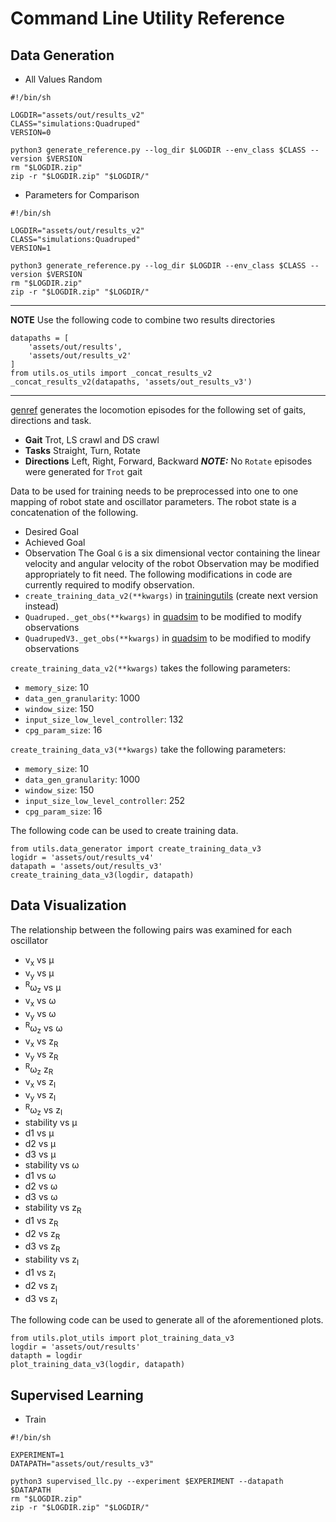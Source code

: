 # Command Line Utility Reference

## Data Generation

- All Values Random
```
#!/bin/sh

LOGDIR="assets/out/results_v2"
CLASS="simulations:Quadruped"
VERSION=0

python3 generate_reference.py --log_dir $LOGDIR --env_class $CLASS --version $VERSION
rm "$LOGDIR.zip"
zip -r "$LOGDIR.zip" "$LOGDIR/"
```
- Parameters for Comparison
```
#!/bin/sh

LOGDIR="assets/out/results_v2"
CLASS="simulations:Quadruped"
VERSION=1

python3 generate_reference.py --log_dir $LOGDIR --env_class $CLASS --version $VERSION
rm "$LOGDIR.zip"
zip -r "$LOGDIR.zip" "$LOGDIR/"
```

---
**NOTE**
Use the following code to combine two results directories
```
datapaths = [
	'assets/out/results',
	'assets/out/results_v2'
]
from utils.os_utils import _concat_results_v2
_concat_results_v2(datapaths, 'assets/out_results_v3')
```
---

[genref](generate_reference.py) generates the locomotion episodes for the following set of gaits, directions and task.
- **Gait** Trot, LS crawl and DS crawl
- **Tasks** Straight, Turn, Rotate
- **Directions** Left, Right, Forward, Backward
**_NOTE:_**  No `Rotate` episodes were generated for `Trot` gait

Data to be used for training needs to be preprocessed into one to one mapping of robot state and oscillator parameters.
The robot state is a concatenation of the following.
- Desired Goal
- Achieved Goal
- Observation
The Goal `G` is a six dimensional vector containing the linear velocity and angular velocity of the robot
Observation may be modified appropriately to fit need. 
The following modifications in code are currently required to modify observation.
- `create_training_data_v2(**kwargs)` in [trainingutils](utils/data_generator.py) (create next version instead)
- `Quadruped._get_obs(**kwargs)` in [quadsim](simulations/quadruped.py) to be modified to modify observations
- `QuadrupedV3._get_obs(**kwargs)` in [quadsim](simulations/quadruped_v3.py) to be modified to modify observations

`create_training_data_v2(**kwargs)` takes the following parameters:
- `memory_size`: 10 
- `data_gen_granularity`: 1000
- `window_size`: 150
- `input_size_low_level_controller`: 132
- `cpg_param_size`: 16

`create_training_data_v3(**kwargs)` take the following parameters:
- `memory_size`: 10
- `data_gen_granularity`: 1000
- `window_size`: 150
- `input_size_low_level_controller`: 252
- `cpg_param_size`: 16

The following code can be used to create training data.
```
from utils.data_generator import create_training_data_v3
logidr = 'assets/out/results_v4'
datapath = 'assets/out/results_v3'
create_training_data_v3(logdir, datapath)
```

## Data Visualization
The relationship between the following pairs was examined for each oscillator
- v<sub>x</sub> vs &mu;
- v<sub>y</sub> vs &mu;
- <sup>R</sup>&omega;<sub>z</sub> vs &mu;
- v<sub>x</sub> vs &omega;
- v<sub>y</sub> vs &omega;
- <sup>R</sup>&omega;<sub>z</sub> vs &omega;
- v<sub>x</sub> vs z<sub>R</sub>
- v<sub>y</sub> vs z<sub>R</sub>
- <sup>R</sup>&omega;<sub>z</sub> z<sub>R</sub>
- v<sub>x</sub> vs z<sub>I</sub>
- v<sub>y</sub> vs z<sub>I</sub>
- <sup>R</sup>&omega;<sub>z</sub> vs z<sub>I</sub>
- stability vs &mu;
- d1 vs &mu;
- d2 vs &mu;
- d3 vs &mu;
- stability vs &omega;
- d1 vs &omega;
- d2 vs &omega;
- d3 vs &omega;
- stability vs z<sub>R</sub>
- d1 vs z<sub>R</sub>
- d2 vs z<sub>R</sub>
- d3 vs z<sub>R</sub>
- stability vs z<sub>I</sub>
- d1 vs z<sub>I</sub>
- d2 vs z<sub>I</sub>
- d3 vs z<sub>I</sub>

The following code can be used to generate all of the aforementioned plots.
```
from utils.plot_utils import plot_training_data_v3
logdir = 'assets/out/results'
datapth = logdir
plot_training_data_v3(logdir, datapath)
```

## Supervised Learning
- Train
```
#!/bin/sh

EXPERIMENT=1
DATAPATH="assets/out/results_v3"

python3 supervised_llc.py --experiment $EXPERIMENT --datapath $DATAPATH
rm "$LOGDIR.zip"
zip -r "$LOGDIR.zip" "$LOGDIR/"
```
